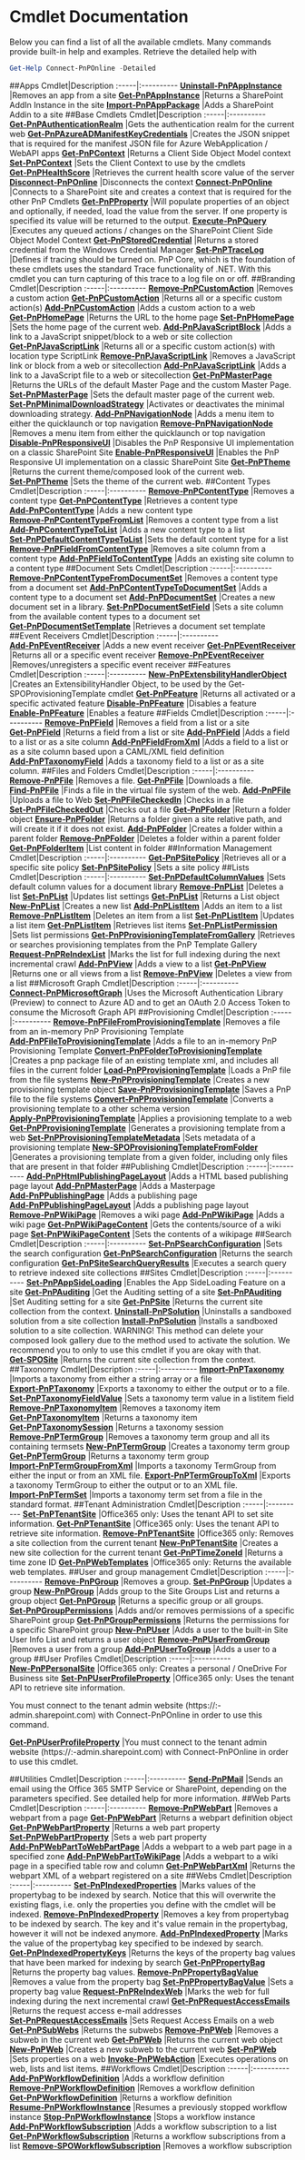 # Cmdlet Documentation #
Below you can find a list of all the available cmdlets. Many commands provide built-in help and examples. Retrieve the detailed help with 

```powershell
Get-Help Connect-PnPOnline -Detailed
```

##Apps
Cmdlet|Description
:-----|:----------
**[Uninstall&#8209;PnPAppInstance](UninstallPnPAppInstance.md)** |Removes an app from a site
**[Get&#8209;PnPAppInstance](GetPnPAppInstance.md)** |Returns a SharePoint AddIn Instance in the site
**[Import&#8209;PnPAppPackage](ImportPnPAppPackage.md)** |Adds a SharePoint Addin to a site
##Base Cmdlets
Cmdlet|Description
:-----|:----------
**[Get&#8209;PnPAuthenticationRealm](GetPnPAuthenticationRealm.md)** |Gets the authentication realm for the current web
**[Get&#8209;PnPAzureADManifestKeyCredentials](GetPnPAzureADManifestKeyCredentials.md)** |Creates the JSON snippet that is required for the manifest JSON file for Azure WebApplication / WebAPI apps
**[Get&#8209;PnPContext](GetPnPContext.md)** |Returns a Client Side Object Model context
**[Set&#8209;PnPContext](SetPnPContext.md)** |Sets the Client Context to use by the cmdlets
**[Get&#8209;PnPHealthScore](GetPnPHealthScore.md)** |Retrieves the current health score value of the server
**[Disconnect&#8209;PnPOnline](DisconnectPnPOnline.md)** |Disconnects the context
**[Connect&#8209;PnPOnline](ConnectPnPOnline.md)** |Connects to a SharePoint site and creates a context that is required for the other PnP Cmdlets
**[Get&#8209;PnPProperty](GetPnPProperty.md)** |Will populate properties of an object and optionally, if needed, load the value from the server. If one property is specified its value will be returned to the output.
**[Execute&#8209;PnPQuery](ExecutePnPQuery.md)** |Executes any queued actions / changes on the SharePoint Client Side Object Model Context
**[Get&#8209;PnPStoredCredential](GetPnPStoredCredential.md)** |Returns a stored credential from the Windows Credential Manager
**[Set&#8209;PnPTraceLog](SetPnPTraceLog.md)** |Defines if tracing should be turned on. PnP Core, which is the foundation of these cmdlets uses the standard Trace functionality of .NET. With this cmdlet you can turn capturing of this trace to a log file on or off.
##Branding
Cmdlet|Description
:-----|:----------
**[Remove&#8209;PnPCustomAction](RemovePnPCustomAction.md)** |Removes a custom action
**[Get&#8209;PnPCustomAction](GetPnPCustomAction.md)** |Returns all or a specific custom action(s)
**[Add&#8209;PnPCustomAction](AddPnPCustomAction.md)** |Adds a custom action to a web
**[Get&#8209;PnPHomePage](GetPnPHomePage.md)** |Returns the URL to the home page
**[Set&#8209;PnPHomePage](SetPnPHomePage.md)** |Sets the home page of the current web.
**[Add&#8209;PnPJavaScriptBlock](AddPnPJavaScriptBlock.md)** |Adds a link to a JavaScript snippet/block to a web or site collection
**[Get&#8209;PnPJavaScriptLink](GetPnPJavaScriptLink.md)** |Returns all or a specific custom action(s) with location type ScriptLink
**[Remove&#8209;PnPJavaScriptLink](RemovePnPJavaScriptLink.md)** |Removes a JavaScript link or block from a web or sitecollection
**[Add&#8209;PnPJavaScriptLink](AddPnPJavaScriptLink.md)** |Adds a link to a JavaScript file to a web or sitecollection
**[Get&#8209;PnPMasterPage](GetPnPMasterPage.md)** |Returns the URLs of the default Master Page and the custom Master Page.
**[Set&#8209;PnPMasterPage](SetPnPMasterPage.md)** |Sets the default master page of the current web.
**[Set&#8209;PnPMinimalDownloadStrategy](SetPnPMinimalDownloadStrategy.md)** |Activates or deactivates the minimal downloading strategy.
**[Add&#8209;PnPNavigationNode](AddPnPNavigationNode.md)** |Adds a menu item to either the quicklaunch or top navigation
**[Remove&#8209;PnPNavigationNode](RemovePnPNavigationNode.md)** |Removes a menu item from either the quicklaunch or top navigation
**[Disable&#8209;PnPResponsiveUI](DisablePnPResponsiveUI.md)** |Disables the PnP Responsive UI implementation on a classic SharePoint Site
**[Enable&#8209;PnPResponsiveUI](EnablePnPResponsiveUI.md)** |Enables the PnP Responsive UI implementation on a classic SharePoint Site
**[Get&#8209;PnPTheme](GetPnPTheme.md)** |Returns the current theme/composed look of the current web.
**[Set&#8209;PnPTheme](SetPnPTheme.md)** |Sets the theme of the current web.
##Content Types
Cmdlet|Description
:-----|:----------
**[Remove&#8209;PnPContentType](RemovePnPContentType.md)** |Removes a content type
**[Get&#8209;PnPContentType](GetPnPContentType.md)** |Retrieves a content type
**[Add&#8209;PnPContentType](AddPnPContentType.md)** |Adds a new content type
**[Remove&#8209;PnPContentTypeFromList](RemovePnPContentTypeFromList.md)** |Removes a content type from a list
**[Add&#8209;PnPContentTypeToList](AddPnPContentTypeToList.md)** |Adds a new content type to a list
**[Set&#8209;PnPDefaultContentTypeToList](SetPnPDefaultContentTypeToList.md)** |Sets the default content type for a list
**[Remove&#8209;PnPFieldFromContentType](RemovePnPFieldFromContentType.md)** |Removes a site column from a content type
**[Add&#8209;PnPFieldToContentType](AddPnPFieldToContentType.md)** |Adds an existing site column to a content type
##Document Sets
Cmdlet|Description
:-----|:----------
**[Remove&#8209;PnPContentTypeFromDocumentSet](RemovePnPContentTypeFromDocumentSet.md)** |Removes a content type from a document set
**[Add&#8209;PnPContentTypeToDocumentSet](AddPnPContentTypeToDocumentSet.md)** |Adds a content type to a document set
**[Add&#8209;PnPDocumentSet](AddPnPDocumentSet.md)** |Creates a new document set in a library.
**[Set&#8209;PnPDocumentSetField](SetPnPDocumentSetField.md)** |Sets a site column from the available content types to a document set
**[Get&#8209;PnPDocumentSetTemplate](GetPnPDocumentSetTemplate.md)** |Retrieves a document set template
##Event Receivers
Cmdlet|Description
:-----|:----------
**[Add&#8209;PnPEventReceiver](AddPnPEventReceiver.md)** |Adds a new event receiver
**[Get&#8209;PnPEventReceiver](GetPnPEventReceiver.md)** |Returns all or a specific event receiver
**[Remove&#8209;PnPEventReceiver](RemovePnPEventReceiver.md)** |Removes/unregisters a specific event receiver
##Features
Cmdlet|Description
:-----|:----------
**[New&#8209;PnPExtensbilityHandlerObject](NewPnPExtensbilityHandlerObject.md)** |Creates an ExtensibilityHandler Object, to be used by the Get-SPOProvisioningTemplate cmdlet
**[Get&#8209;PnPFeature](GetPnPFeature.md)** |Returns all activated or a specific activated feature
**[Disable&#8209;PnPFeature](DisablePnPFeature.md)** |Disables a feature
**[Enable&#8209;PnPFeature](EnablePnPFeature.md)** |Enables a feature
##Fields
Cmdlet|Description
:-----|:----------
**[Remove&#8209;PnPField](RemovePnPField.md)** |Removes a field from a list or a site
**[Get&#8209;PnPField](GetPnPField.md)** |Returns a field from a list or site
**[Add&#8209;PnPField](AddPnPField.md)** |Adds a field to a list or as a site column
**[Add&#8209;PnPFieldFromXml](AddPnPFieldFromXml.md)** |Adds a field to a list or as a site column based upon a CAML/XML field definition
**[Add&#8209;PnPTaxonomyField](AddPnPTaxonomyField.md)** |Adds a taxonomy field to a list or as a site column.
##Files and Folders
Cmdlet|Description
:-----|:----------
**[Remove&#8209;PnPFile](RemovePnPFile.md)** |Removes a file.
**[Get&#8209;PnPFile](GetPnPFile.md)** |Downloads a file.
**[Find&#8209;PnPFile](FindPnPFile.md)** |Finds a file in the virtual file system of the web.
**[Add&#8209;PnPFile](AddPnPFile.md)** |Uploads a file to Web
**[Set&#8209;PnPFileCheckedIn](SetPnPFileCheckedIn.md)** |Checks in a file
**[Set&#8209;PnPFileCheckedOut](SetPnPFileCheckedOut.md)** |Checks out a file
**[Get&#8209;PnPFolder](GetPnPFolder.md)** |Return a folder object
**[Ensure&#8209;PnPFolder](EnsurePnPFolder.md)** |Returns a folder given a site relative path, and will create it if it does not exist.
**[Add&#8209;PnPFolder](AddPnPFolder.md)** |Creates a folder within a parent folder
**[Remove&#8209;PnPFolder](RemovePnPFolder.md)** |Deletes a folder within a parent folder
**[Get&#8209;PnPFolderItem](GetPnPFolderItem.md)** |List content in folder
##Information Management
Cmdlet|Description
:-----|:----------
**[Get&#8209;PnPSitePolicy](GetPnPSitePolicy.md)** |Retrieves all or a specific site policy
**[Set&#8209;PnPSitePolicy](SetPnPSitePolicy.md)** |Sets a site policy
##Lists
Cmdlet|Description
:-----|:----------
**[Set&#8209;PnPDefaultColumnValues](SetPnPDefaultColumnValues.md)** |Sets default column values for a document library
**[Remove&#8209;PnPList](RemovePnPList.md)** |Deletes a list
**[Set&#8209;PnPList](SetPnPList.md)** |Updates list settings
**[Get&#8209;PnPList](GetPnPList.md)** |Returns a List object
**[New&#8209;PnPList](NewPnPList.md)** |Creates a new list
**[Add&#8209;PnPListItem](AddPnPListItem.md)** |Adds an item to a list
**[Remove&#8209;PnPListItem](RemovePnPListItem.md)** |Deletes an item from a list
**[Set&#8209;PnPListItem](SetPnPListItem.md)** |Updates a list item
**[Get&#8209;PnPListItem](GetPnPListItem.md)** |Retrieves list items
**[Set&#8209;PnPListPermission](SetPnPListPermission.md)** |Sets list permissions
**[Get&#8209;PnPProvisioningTemplateFromGallery](GetPnPProvisioningTemplateFromGallery.md)** |Retrieves or searches provisioning templates from the PnP Template Gallery
**[Request&#8209;PnPReIndexList](RequestPnPReIndexList.md)** |Marks the list for full indexing during the next incremental crawl
**[Add&#8209;PnPView](AddPnPView.md)** |Adds a view to a list
**[Get&#8209;PnPView](GetPnPView.md)** |Returns one or all views from a list
**[Remove&#8209;PnPView](RemovePnPView.md)** |Deletes a view from a list
##Microsoft Graph
Cmdlet|Description
:-----|:----------
**[Connect&#8209;PnPMicrosoftGraph](ConnectPnPMicrosoftGraph.md)** |Uses the Microsoft Authentication Library (Preview) to connect to Azure AD and to get an OAuth 2.0 Access Token to consume the Microsoft Graph API
##Provisioning
Cmdlet|Description
:-----|:----------
**[Remove&#8209;PnPFileFromProvisioningTemplate](RemovePnPFileFromProvisioningTemplate.md)** |Removes a file from an in-memory PnP Provisioning Template
**[Add&#8209;PnPFileToProvisioningTemplate](AddPnPFileToProvisioningTemplate.md)** |Adds a file to an in-memory PnP Provisioning Template
**[Convert&#8209;PnPFolderToProvisioningTemplate](ConvertPnPFolderToProvisioningTemplate.md)** |Creates a pnp package file of an existing template xml, and includes all files in the current folder
**[Load&#8209;PnPProvisioningTemplate](LoadPnPProvisioningTemplate.md)** |Loads a PnP file from the file systems
**[New&#8209;PnPProvisioningTemplate](NewPnPProvisioningTemplate.md)** |Creates a new provisioning template object
**[Save&#8209;PnPProvisioningTemplate](SavePnPProvisioningTemplate.md)** |Saves a PnP file to the file systems
**[Convert&#8209;PnPProvisioningTemplate](ConvertPnPProvisioningTemplate.md)** |Converts a provisioning template to a other schema version
**[Apply&#8209;PnPProvisioningTemplate](ApplyPnPProvisioningTemplate.md)** |Applies a provisioning template to a web
**[Get&#8209;PnPProvisioningTemplate](GetPnPProvisioningTemplate.md)** |Generates a provisioning template from a web
**[Set&#8209;PnPProvisioningTemplateMetadata](SetPnPProvisioningTemplateMetadata.md)** |Sets metadata of a provisioning template
**[New&#8209;SPOProvisioningTemplateFromFolder](NewSPOProvisioningTemplateFromFolder.md)** |Generates a provisioning template from a given folder, including only files that are present in that folder
##Publishing
Cmdlet|Description
:-----|:----------
**[Add&#8209;PnPHtmlPublishingPageLayout](AddPnPHtmlPublishingPageLayout.md)** |Adds a HTML based publishing page layout
**[Add&#8209;PnPMasterPage](AddPnPMasterPage.md)** |Adds a Masterpage
**[Add&#8209;PnPPublishingPage](AddPnPPublishingPage.md)** |Adds a publishing page
**[Add&#8209;PnPPublishingPageLayout](AddPnPPublishingPageLayout.md)** |Adds a publishing page layout
**[Remove&#8209;PnPWikiPage](RemovePnPWikiPage.md)** |Removes a wiki page
**[Add&#8209;PnPWikiPage](AddPnPWikiPage.md)** |Adds a wiki page
**[Get&#8209;PnPWikiPageContent](GetPnPWikiPageContent.md)** |Gets the contents/source of a wiki page
**[Set&#8209;PnPWikiPageContent](SetPnPWikiPageContent.md)** |Sets the contents of a wikipage
##Search
Cmdlet|Description
:-----|:----------
**[Set&#8209;PnPSearchConfiguration](SetPnPSearchConfiguration.md)** |Sets the search configuration
**[Get&#8209;PnPSearchConfiguration](GetPnPSearchConfiguration.md)** |Returns the search configuration
**[Get&#8209;PnPSiteSearchQueryResults](GetPnPSiteSearchQueryResults.md)** |Executes a search query to retrieve indexed site collections
##Sites
Cmdlet|Description
:-----|:----------
**[Set&#8209;PnPAppSideLoading](SetPnPAppSideLoading.md)** |Enables the App SideLoading Feature on a site
**[Get&#8209;PnPAuditing](GetPnPAuditing.md)** |Get the Auditing setting of a site
**[Set&#8209;PnPAuditing](SetPnPAuditing.md)** |Set Auditing setting for a site
**[Get&#8209;PnPSite](GetPnPSite.md)** |Returns the current site collection from the context.
**[Uninstall&#8209;PnPSolution](UninstallPnPSolution.md)** |Uninstalls a sandboxed solution from a site collection
**[Install&#8209;PnPSolution](InstallPnPSolution.md)** |Installs a sandboxed solution to a site collection. WARNING! This method can delete your composed look gallery due to the method used to activate the solution. We recommend you to only to use this cmdlet if you are okay with that.
**[Get&#8209;SPOSite](GetSPOSite.md)** |Returns the current site collection from the context.
##Taxonomy
Cmdlet|Description
:-----|:----------
**[Import&#8209;PnPTaxonomy](ImportPnPTaxonomy.md)** |Imports a taxonomy from either a string array or a file
**[Export&#8209;PnPTaxonomy](ExportPnPTaxonomy.md)** |Exports a taxonomy to either the output or to a file.
**[Set&#8209;PnPTaxonomyFieldValue](SetPnPTaxonomyFieldValue.md)** |Sets a taxonomy term value in a listitem field
**[Remove&#8209;PnPTaxonomyItem](RemovePnPTaxonomyItem.md)** |Removes a taxonomy item
**[Get&#8209;PnPTaxonomyItem](GetPnPTaxonomyItem.md)** |Returns a taxonomy item
**[Get&#8209;PnPTaxonomySession](GetPnPTaxonomySession.md)** |Returns a taxonomy session
**[Remove&#8209;PnPTermGroup](RemovePnPTermGroup.md)** |Removes a taxonomy term group and all its containing termsets
**[New&#8209;PnPTermGroup](NewPnPTermGroup.md)** |Creates a taxonomy term group
**[Get&#8209;PnPTermGroup](GetPnPTermGroup.md)** |Returns a taxonomy term group
**[Import&#8209;PnPTermGroupFromXml](ImportPnPTermGroupFromXml.md)** |Imports a taxonomy TermGroup from either the input or from an XML file.
**[Export&#8209;PnPTermGroupToXml](ExportPnPTermGroupToXml.md)** |Exports a taxonomy TermGroup to either the output or to an XML file.
**[Import&#8209;PnPTermSet](ImportPnPTermSet.md)** |Imports a taxonomy term set from a file in the standard format.
##Tenant Administration
Cmdlet|Description
:-----|:----------
**[Set&#8209;PnPTenantSite](SetPnPTenantSite.md)** |Office365 only: Uses the tenant API to set site information.
**[Get&#8209;PnPTenantSite](GetPnPTenantSite.md)** |Office365 only: Uses the tenant API to retrieve site information.
**[Remove&#8209;PnPTenantSite](RemovePnPTenantSite.md)** |Office365 only: Removes a site collection from the current tenant
**[New&#8209;PnPTenantSite](NewPnPTenantSite.md)** |Creates a new site collection for the current tenant
**[Get&#8209;PnPTimeZoneId](GetPnPTimeZoneId.md)** |Returns a time zone ID
**[Get&#8209;PnPWebTemplates](GetPnPWebTemplates.md)** |Office365 only: Returns the available web templates.
##User and group management
Cmdlet|Description
:-----|:----------
**[Remove&#8209;PnPGroup](RemovePnPGroup.md)** |Removes a group.
**[Set&#8209;PnPGroup](SetPnPGroup.md)** |Updates a group
**[New&#8209;PnPGroup](NewPnPGroup.md)** |Adds group to the Site Groups List and returns a group object
**[Get&#8209;PnPGroup](GetPnPGroup.md)** |Returns a specific group or all groups.
**[Set&#8209;PnPGroupPermissions](SetPnPGroupPermissions.md)** |Adds and/or removes permissions of a specific SharePoint group
**[Get&#8209;PnPGroupPermissions](GetPnPGroupPermissions.md)** |Returns the permissions for a specific SharePoint group
**[New&#8209;PnPUser](NewPnPUser.md)** |Adds a user to the built-in Site User Info List and returns a user object
**[Remove&#8209;PnPUserFromGroup](RemovePnPUserFromGroup.md)** |Removes a user from a group
**[Add&#8209;PnPUserToGroup](AddPnPUserToGroup.md)** |Adds a user to a group
##User Profiles
Cmdlet|Description
:-----|:----------
**[New&#8209;PnPPersonalSite](NewPnPPersonalSite.md)** |Office365 only: Creates a personal / OneDrive For Business site
**[Set&#8209;PnPUserProfileProperty](SetPnPUserProfileProperty.md)** |Office365 only: Uses the tenant API to retrieve site information.

You must connect to the tenant admin website (https://:<tenant>-admin.sharepoint.com) with Connect-PnPOnline in order to use this command. 

**[Get&#8209;PnPUserProfileProperty](GetPnPUserProfileProperty.md)** |You must connect to the tenant admin website (https://:<tenant>-admin.sharepoint.com) with Connect-PnPOnline in order to use this cmdlet. 

##Utilities
Cmdlet|Description
:-----|:----------
**[Send&#8209;PnPMail](SendPnPMail.md)** |Sends an email using the Office 365 SMTP Service or SharePoint, depending on the parameters specified. See detailed help for more information.
##Web Parts
Cmdlet|Description
:-----|:----------
**[Remove&#8209;PnPWebPart](RemovePnPWebPart.md)** |Removes a webpart from a page
**[Get&#8209;PnPWebPart](GetPnPWebPart.md)** |Returns a webpart definition object
**[Get&#8209;PnPWebPartProperty](GetPnPWebPartProperty.md)** |Returns a web part property
**[Set&#8209;PnPWebPartProperty](SetPnPWebPartProperty.md)** |Sets a web part property
**[Add&#8209;PnPWebPartToWebPartPage](AddPnPWebPartToWebPartPage.md)** |Adds a webpart to a web part page in a specified zone
**[Add&#8209;PnPWebPartToWikiPage](AddPnPWebPartToWikiPage.md)** |Adds a webpart to a wiki page in a specified table row and column
**[Get&#8209;PnPWebPartXml](GetPnPWebPartXml.md)** |Returns the webpart XML of a webpart registered on a site
##Webs
Cmdlet|Description
:-----|:----------
**[Set&#8209;PnPIndexedProperties](SetPnPIndexedProperties.md)** |Marks values of the propertybag to be indexed by search. Notice that this will overwrite the existing flags, i.e. only the properties you define with the cmdlet will be indexed.
**[Remove&#8209;PnPIndexedProperty](RemovePnPIndexedProperty.md)** |Removes a key from propertybag to be indexed by search. The key and it's value remain in the propertybag, however it will not be indexed anymore.
**[Add&#8209;PnPIndexedProperty](AddPnPIndexedProperty.md)** |Marks the value of the propertybag key specified to be indexed by search.
**[Get&#8209;PnPIndexedPropertyKeys](GetPnPIndexedPropertyKeys.md)** |Returns the keys of the property bag values that have been marked for indexing by search
**[Get&#8209;PnPPropertyBag](GetPnPPropertyBag.md)** |Returns the property bag values.
**[Remove&#8209;PnPPropertyBagValue](RemovePnPPropertyBagValue.md)** |Removes a value from the property bag
**[Set&#8209;PnPPropertyBagValue](SetPnPPropertyBagValue.md)** |Sets a property bag value
**[Request&#8209;PnPReIndexWeb](RequestPnPReIndexWeb.md)** |Marks the web for full indexing during the next incremental crawl
**[Get&#8209;PnPRequestAccessEmails](GetPnPRequestAccessEmails.md)** |Returns the request access e-mail addresses
**[Set&#8209;PnPRequestAccessEmails](SetPnPRequestAccessEmails.md)** |Sets Request Access Emails on a web
**[Get&#8209;PnPSubWebs](GetPnPSubWebs.md)** |Returns the subwebs
**[Remove&#8209;PnPWeb](RemovePnPWeb.md)** |Removes a subweb in the current web
**[Get&#8209;PnPWeb](GetPnPWeb.md)** |Returns the current web object
**[New&#8209;PnPWeb](NewPnPWeb.md)** |Creates a new subweb to the current web
**[Set&#8209;PnPWeb](SetPnPWeb.md)** |Sets properties on a web
**[Invoke&#8209;PnPWebAction](InvokePnPWebAction.md)** |Executes operations on web, lists and list items.
##Workflows
Cmdlet|Description
:-----|:----------
**[Add&#8209;PnPWorkflowDefinition](AddPnPWorkflowDefinition.md)** |Adds a workflow definition
**[Remove&#8209;PnPWorkflowDefinition](RemovePnPWorkflowDefinition.md)** |Removes a workflow definition
**[Get&#8209;PnPWorkflowDefinition](GetPnPWorkflowDefinition.md)** |Returns a workflow definition
**[Resume&#8209;PnPWorkflowInstance](ResumePnPWorkflowInstance.md)** |Resumes a previously stopped workflow instance
**[Stop&#8209;PnPWorkflowInstance](StopPnPWorkflowInstance.md)** |Stops a workflow instance
**[Add&#8209;PnPWorkflowSubscription](AddPnPWorkflowSubscription.md)** |Adds a workflow subscription to a list
**[Get&#8209;PnPWorkflowSubscription](GetPnPWorkflowSubscription.md)** |Returns a workflow subscriptions from a list
**[Remove&#8209;SPOWorkflowSubscription](RemoveSPOWorkflowSubscription.md)** |Removes a workflow subscription
